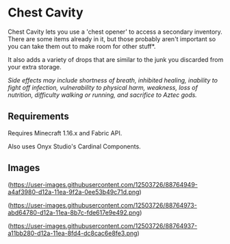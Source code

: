 # Chest Cavity
Chest Cavity lets you use a 'chest opener' to access a secondary inventory. There are some items already in it, but those probably aren't important so you can take them out to make room for other stuff\*. 

It also adds a variety of drops that are similar to the junk you discarded from your extra storage.

*Side effects may include shortness of breath, inhibited healing, inability to fight off infection, vulnerability to physical harm, weakness, loss of nutrition, difficulty walking or running, and sacrifice to Aztec gods.*

## Requirements
Requires Minecraft 1.16.x and Fabric API. 

Also uses Onyx Studio's Cardinal Components.


## Images
(https://user-images.githubusercontent.com/12503726/88764949-a4af3980-d12a-11ea-9f2a-0ee53b49c71d.png)

(https://user-images.githubusercontent.com/12503726/88764973-abd64780-d12a-11ea-8b7c-fde617e9e492.png)

(https://user-images.githubusercontent.com/12503726/88764937-a11bb280-d12a-11ea-8fd4-dc8cac6e8fe3.png)
